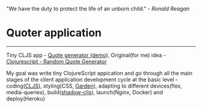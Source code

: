 "We have the duty to protect the life of an unborn child."
 *- Ronald Reagan*

# Quoter application 
---
Tiny CLJS app - [Quote generator (demo)](https://r-quoter.herokuapp.com/). 
Original(for me) idea - [Clojurescript - Random Quote Generator](https://www.youtube.com/watch?v=Sa-MaCmS0gk&ab_channel=KelvinMai)

My goal was write tiny ClojureScript appication and go through all the main stages of the client application development cycle at the basic level - coding([CLJS](https://clojurescript.org/)), styling(CSS, [Garden](https://github.com/noprompt/garden)), adapting to different devices(flex, media-queries), build([shadow-cljs](https://shadow-cljs.github.io/docs/UsersGuide.html)), launch(Nginx, Docker) and deploy(Heroku)
